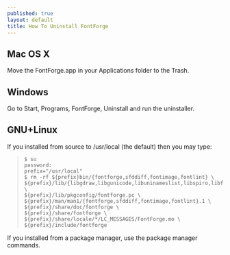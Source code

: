 ```yaml
---
published: true
layout: default
title: How To Uninstall FontForge
---
```


Mac OS X
--------------

Move the FontForge.app in your Applications folder to the Trash.  

Windows
----------------

Go to Start, Programs, FontForge, Uninstall and run the uninstaller.

GNU+Linux
-------------

If you installed from source to /usr/local (the default) then you may type:

>     $ su
>     password:
>     prefix="/usr/local"
>     $ rm -rf ${prefix}bin/{fontforge,sfddiff,fontimage,fontlint} \
>     ${prefix}/lib/{libgdraw,libgunicode,libuninameslist,libspiro,libfontforge,libgutils,libgioftp}* \
>     ${prefix}/lib/pkgconfig/fontforge.pc \
>     ${prefix}/man/man1/{fontforge,sfddiff,fontimage,fontlint}.1 \
>     ${prefix}/share/doc/fontforge \
>     ${prefix}/share/fontforge \
>     ${prefix}/share/locale/*/LC_MESSAGES/FontForge.mo \
>     ${prefix}/include/fontforge

If you installed from a package manager, use the package manager commands.
